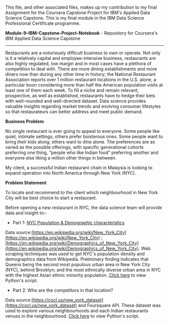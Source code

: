 This file, and other associated files, makes up my contribution to my final Assignment for the Coursera Capstone Project for IBM's Applied Data Science Capstone. This is my final module in the IBM Data Science Professional Certificate programme.

**Module-9-IBM-Capstone-Project-Notebook** - Repository for Coursera's IBM Applied Data Science Capstone



----

Restaurants are a notoriously difficult business to own or operate. Not only is it a relatively capital and employee-intensive business, restaurants are also highly regulated, low margin and in most cases have a plethora of competition to deal with. There are more dining establishments and more diners now than during any other time in history; the National Restaurant Association reports over 1 million restaurant locations in the U.S. alone, a particular boon considering more than half the American population visits at least one of them each week. To fill a niche and remain relevant, prospective, as well as established, restaurants have to hedge their bets with well-rounded and well-directed dataset. Data science provides valuable insights regarding market trends and evolving consumer lifestyles so that restaurateurs can better address and meet public demand.

**Business Problem**

No single restaurant is ever going to appeal to everyone. Some people like quiet, intimate settings; others prefer boisterous ones. Some people want to bring their kids along; others want to dine alone. The preferences are as varied as the possible offerings, with specific generational cohorts preferring one thing, “people who like Indian food” preferring another and everyone else liking a million other things in between.

My client, a successful Indian restaurant chain in Malaysia is looking to expand operation into North America through New York (NYC). 


**Problem Statement**

To locate and recommend to the client which neighbourhood in New York City will be best choice to start a restaurant.



Before opening a new restaurant in NYC, the data science team will provide data and insight to:-

* Part 1: [NYC Population & Demographic characteristics](https://vanessamiranda.github.io/_pages/2019-08-26-Battle_of_the_Locationsv1.html)

Data source:[https://en.wikipedia.org/wiki/New_York_City](https://en.wikipedia.org/wiki/New_York_City) ; [https://en.wikipedia.org/wiki/Demographics_of_New_York_City](https://en.wikipedia.org/wiki/Demographics_of_New_York_City). Web scraping techniques was used to get NYC's population density and demographics data from Wikipedia. Preliminary finding indicates that Queens being the second most populous urban area in New York City (NYC), behind Brooklyn; and the most ethnically diverse urban area in NYC with the highest Asian ethnic minority population. [Click here](https://github.com/vanessamiranda/Module-9-IBM-Applied-Data-Science-Capstone/blob/master/New%20York%20city%20%20population%20and%20demographic%20data.ipynb) to view Python's script.

* Part 2: Who are the competitors in that location?  

Data source:[https://cocl.us/new_york_dataset](https://cocl.us/new_york_dataset) and Foursquare API. These dataset was used to explore various neighbourhoods and each Indian restaurants venues in the neighbourhood. [Click here](https://vanessamiranda.github.io/_pages/2019-08-26-Battle_of_the_Locationsv1.html) to view Python's script.
